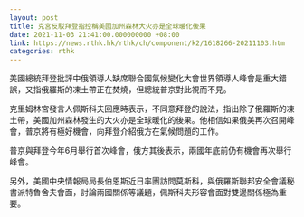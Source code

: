 ```yaml
---
layout: post
title: 克宮反駁拜登指控稱美國加州森林大火亦是全球暖化後果
date: 2021-11-03 21:41:00.000000000 +08:00
link: https://news.rthk.hk/rthk/ch/component/k2/1618266-20211103.htm
categories: rthk
---
```


美國總統拜登批評中俄領導人缺席聯合國氣候變化大會世界領導人峰會是重大錯誤，又指俄羅斯的凍土帶正在焚燒，但總統普京對此視而不見。

克里姆林宮發言人佩斯科夫回應時表示，不同意拜登的說法，指出除了俄羅斯的凍土帶，美國加州森林發生的大火亦是全球暖化的後果。他相信如果俄美再次召開峰會，普京將有極好機會，向拜登介紹俄方在氣候問題的工作。

普京與拜登今年6月舉行首次峰會，俄方其後表示，兩國年底前仍有機會再次舉行峰會。

另外，美國中央情報局局長伯恩斯近日率團訪問莫斯科，與俄羅斯聯邦安全會議秘書派特魯舍夫會面，討論兩國關係等議題，佩斯科夫形容會面對雙邊關係極為重要。
